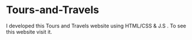 # Tours-and-Travels
I developed this Tours and Travels website using HTML/CSS &amp; J.S . To see this website visit it.
